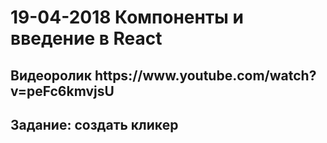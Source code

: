 # 19-04-2018 Компоненты и введение в React


<p>
<h2>Видеоролик https://www.youtube.com/watch?v=peFc6kmvjsU</h2>
<h2></i>Задание:</i> создать кликер</h2>

</p>
